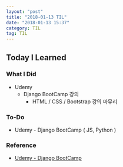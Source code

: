 ```yaml
---
layout: "post"
title: "2018-01-13 TIL"
date: "2018-01-13 15:37"
category: TIL
tag: TIL
---
```


## Today I Learned

### What I Did

- Udemy
  - Django BootCamp 강의
    - HTML / CSS / Bootstrap 강의 마무리

### To-Do

* Udemy - Django BootCamp ( JS, Python )


### Reference
* [Udemy - Django BootCamp](https://www.udemy.com/python-and-django-full-stack-web-developer-bootcamp/)
